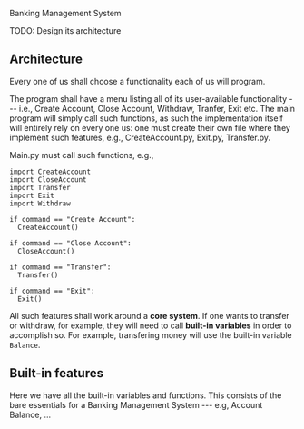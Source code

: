 Banking Management System

TODO: Design its architecture


## Architecture

Every one of us shall choose a functionality each of us will program. 

The program shall have a menu listing all of its user-available functionality --- i.e., Create Account, Close Account, Withdraw, Tranfer, Exit etc. The main program will simply call such functions, as such the implementation itself will entirely rely on every one us: one must create their own file where they implement such features, e.g., CreateAccount.py, Exit.py, Transfer.py.

Main.py must call such functions, e.g., 

```
import CreateAccount
import CloseAccount
import Transfer
import Exit
import Withdraw

if command == "Create Account": 
  CreateAccount()
  
if command == "Close Account": 
  CloseAccount()
  
if command == "Transfer": 
  Transfer()

if command == "Exit": 
  Exit()
```


All such features shall work around a **core system**. If one wants to transfer or withdraw, for example, they will need to call **built-in variables** in order to accomplish so. For example, transfering money will use the built-in variable `Balance`.

## Built-in features

Here we have all the built-in variables and functions. This consists of the bare essentials for a Banking Management System --- e.g, Account Balance, ...



